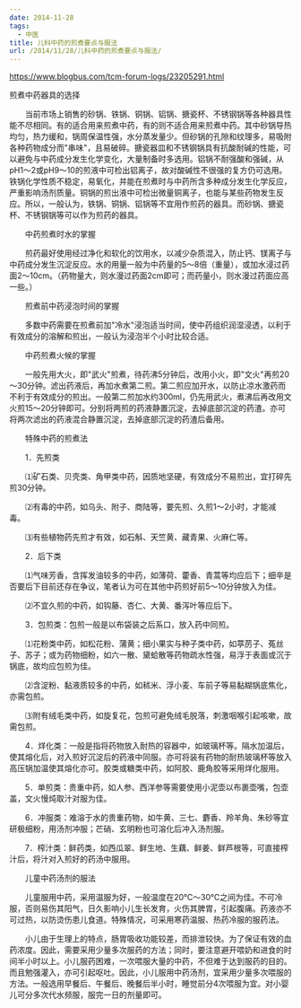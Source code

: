 ```yaml
---
date: 2014-11-28
tags:
  - 中医
title: 儿科中药的煎煮要点与服法
url: /2014/11/28/儿科中药的煎煮要点与服法/
---
```




https://www.blogbus.com/tcm-forum-logs/23205291.html



煎煮中药器具的选择



　　当前市场上销售的砂锅、铁锅、铜锅、铝锅、搪瓷杯、不锈钢锅等各种器具性能不尽相同。有的适合用来煎煮中药，有的则不适合用来煎煮中药。其中砂锅导热均匀，热力缓和，锅周保温性强，水分蒸发量少。但砂锅的孔隙和纹理多，易吸附各种药物成分而"串味"，且易破碎。搪瓷器皿和不锈钢锅具有抗酸耐碱的性能，可以避免与中药成分发生化学变化，大量制备时多选用。铝锅不耐强酸和强碱，从pH1～2或pH9～10的煎液中可检出铝离子，故对酸碱性不很强的复方仍可选用。铁锅化学性质不稳定，易氧化，并能在煎煮时与中药所含多种成分发生化学反应，严重影响汤剂质量。铜锅的煎出液中可检出微量铜离子，也能与某些药物发生反应。所以，一般认为，铁锅、铜锅、铝锅等不宜用作煎药的器具。而砂锅、搪瓷杯、不锈钢锅等可以作为煎药的器具。



　　中药煎煮时水的掌握



　　煎药最好使用经过净化和软化的饮用水，以减少杂质混入，防止钙、镁离子与中药成分发生沉淀反应。水的用量一般为中药量的5～8倍（重量），或加水浸过药面2～10cm。（药物量大，则水漫过药面2cm即可；而药量小，则水漫过药面应高一些。）



　　煎煮前中药浸泡时间的掌握



　　多数中药需要在煎煮前加"冷水"浸泡适当时间，使中药组织润湿浸透，以利于有效成分的溶解和煎出，一般认为浸泡半个小时比较合适。



　　中药煎煮火候的掌握



　　一般先用大火，即"武火"煎煮，待药沸5分钟后，改用小火，即"文火"再煎20～30分钟。滤出药液后，再加水煮第二煎。第二煎应加开水，以防止凉水激药而不利于有效成分的煎出。一般第二煎加水约300ml，仍先用武火，煮沸后再改用文火煎15～20分钟即可。分别将两煎的药液静置沉淀，去掉底部沉淀的药渣。亦可将两次滤出的药液混合静置沉淀，去掉底部沉淀的药渣后备用。



　　特殊中药的煎煮法



　　1．先煎类



　　⑴矿石类、贝壳类、角甲类中药，因质地坚硬，有效成分不易煎出，宜打碎先煎30分钟。



　　⑵有毒的中药，如乌头、附子、商陆等，要先煎、久煎1～2小时，才能减毒。



　　⑶有些植物药先煎才有效，如石斛、天竺黄、藏青果、火麻仁等。



　　2．后下类



　　⑴气味芳香，含挥发油较多的中药，如薄荷、藿香、青蒿等均应后下；细辛是否要后下目前还存在争议，笔者认为可在其他中药煎好前5～10分钟放入为佳。



　　⑵不宜久煎的中药，如钩藤、杏仁、大黄、番泻叶等应后下。



　　3．包煎类：包煎一般是以布袋装之后系口，放入药中同煎。



　　⑴花粉类中药，如松花粉、蒲黄；细小果实与种子类中药，如葶苈子、菟丝子、苏子；或为药物细粉，如六一散、黛蛤散等药物疏水性强，易浮于表面或沉于锅底，故均应包煎为佳。



　　⑵含淀粉、黏液质较多的中药，如秫米、浮小麦、车前子等易黏糊锅底焦化，亦需包煎。



　　⑶附有绒毛类中药，如旋复花，包煎可避免绒毛脱落，刺激咽喉引起咳嗽，故需包煎。



　　4．烊化类：一般是指将药物放入耐热的容器中，如玻璃杯等。隔水加温后，使其熔化后，对入煎好沉淀后的药液中同服。亦可将装有药物的耐热玻璃杯等放入高压锅加温使其熔化亦可。胶类或糖类中药，如阿胶、鹿角胶等采用烊化服用。



　　5．单煎类：贵重中药，如人参、西洋参等需要使用小泥壶以布裹壶嘴，包壶盖，文火慢炖取汁对服为佳。



　　6．冲服类：难溶于水的贵重药物，如牛黄、三七、麝香、羚羊角、朱砂等宜研极细粉，用汤剂冲服；芒硝、玄明粉也可溶化后冲入汤剂服。



　　7．榨汁类：鲜药类，如西瓜翠、鲜生地、生藕、鲜姜、鲜芦根等，可直接榨汁后，将汁对入煎好的药汤中服用。



　　儿童中药汤剂的服法



　　儿童服用中药，采用温服为好，一般温度在20℃～30℃之间为佳。不可冷服，否则易伤其阳气，日久影响小儿生长发育，火伤其脾胃，引起腹痛。药液亦不可过热，以防烫伤患儿食道。特殊情况，可采用寒药温服、热药冷服的服药法。



　　小儿由于生理上的特点，肠胃吸收功能较差，而排泄较快。为了保证有效的血药浓度。因此，需要采用少量多次服药的方法；同时，要注意避开喂奶和进食的时间半小时以上。小儿服药困难，一次喂服大量的中药，不但难于达到服药的目的。而且勉强灌入，亦可引起呕吐。因此，小儿服用中药汤剂，宜采用少量多次喂服的方法。一般选用早餐后、午餐后、晚餐后半小时，睡觉前分4次喂服为宜。对小婴儿可分多次代水频服，服完一日的剂量即可。


